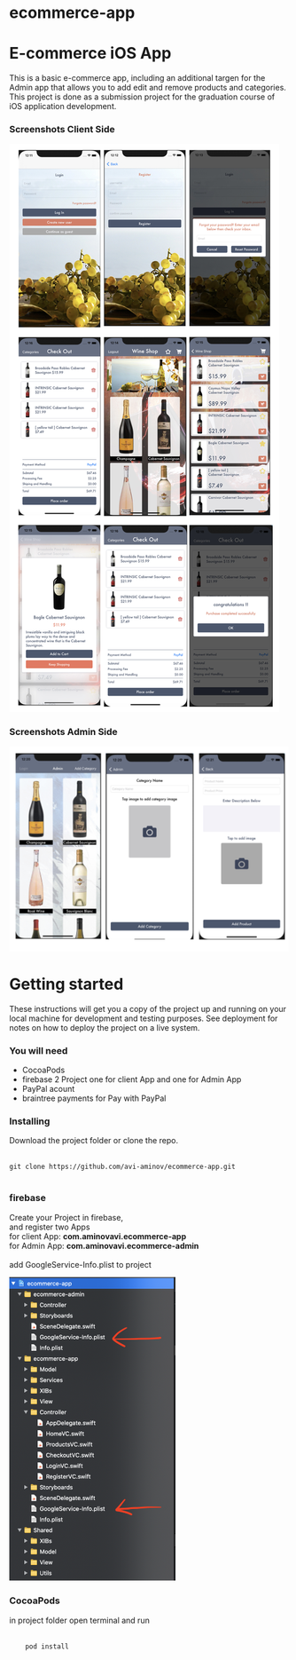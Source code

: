 # ecommerce-app

<h1>E-commerce iOS App</h1>

This is a basic e-commerce app, including an additional targen for the Admin app that allows you to add edit and remove products and categories. This project is done as a submission project for the graduation course of iOS application development.

<h3>Screenshots Client Side</h3>

<img src="https://raw.githubusercontent.com/avi-aminov/ecommerce-app/main/images_helper/shop.jpg" alt="Screens" style="max-width:100%;">

<br>

<h3>Screenshots Admin Side</h3>

<img src="https://raw.githubusercontent.com/avi-aminov/ecommerce-app/main/images_helper/admin.jpg" alt="Screens" style="max-width:100%;">

<h1>Getting started</h1>

<p>These instructions will get you a copy of the project up and running on your local machine for development and testing purposes. See deployment for notes on how to deploy the project on a live system. </p>

<h3>You will need</h3>
<ul> 
    <li>CocoaPods</li>
    <li>firebase 2 Project one for client App and one for Admin App</li>
    <li>PayPal acount</li>
    <li>braintree payments for Pay with PayPal</li>
</ul>

<h3>Installing</h3>

Download the project folder or clone the repo.

<pre>
<code>
git clone https://github.com/avi-aminov/ecommerce-app.git
</code>
</pre>

<h3>firebase</h3>
<p>
    Create your Project in firebase, <br>
    and register two Apps <br>
    for client App: <b>com.aminovavi.ecommerce-app</b> <br>
    for Admin App: <b>com.aminovavi.ecommerce-admin</b> <br><br>
    add GoogleService-Info.plist to project 
</p>

<img src="https://raw.githubusercontent.com/avi-aminov/ecommerce-app/main/images_helper/firebase.png" alt="Screens" style="max-width:300px;!important">


<h3>CocoaPods</h3>
<p>
  in project folder open terminal and run
</p>

<pre>
<code>
    pod install
</code>
</pre>




